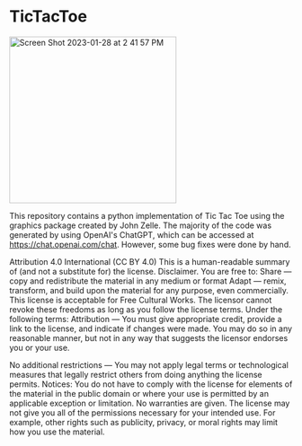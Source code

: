 # TicTacToe
<img width="297" alt="Screen Shot 2023-01-28 at 2 41 57 PM" src="https://user-images.githubusercontent.com/17751446/215290300-7f59f3b7-8677-4de3-aa90-18db446d16f1.png">


This repository contains a python implementation of Tic Tac Toe using the graphics package created by John Zelle. The majority of the code was generated by using OpenAI's ChatGPT, which can be accessed at https://chat.openai.com/chat. However, some bug fixes were done by hand.

Attribution 4.0 International (CC BY 4.0)
This is a human-readable summary of (and not a substitute for) the license. Disclaimer.
You are free to:
Share — copy and redistribute the material in any medium or format
Adapt — remix, transform, and build upon the material
for any purpose, even commercially.
This license is acceptable for Free Cultural Works.
The licensor cannot revoke these freedoms as long as you follow the license terms.
Under the following terms:
Attribution — You must give appropriate credit, provide a link to the license, and indicate if changes were made. You may do so in any reasonable manner, but not in any way that suggests the licensor endorses you or your use.

No additional restrictions — You may not apply legal terms or technological measures that legally restrict others from doing anything the license permits.
Notices:
You do not have to comply with the license for elements of the material in the public domain or where your use is permitted by an applicable exception or limitation.
No warranties are given. The license may not give you all of the permissions necessary for your intended use. For example, other rights such as publicity, privacy, or moral rights may limit how you use the material.
